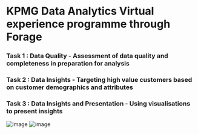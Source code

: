 # KPMG Data Analytics Virtual experience programme through Forage
### Task 1 : Data Quality -  Assessment of data quality and completeness in preparation for analysis
### Task 2 : Data Insights - Targeting high value customers based on customer demographics and attributes
### Task 3 : Data Insights and Presentation - Using visualisations to present insights

![image](https://user-images.githubusercontent.com/61032181/225955659-ac3fc695-f980-46fd-96eb-f145e2232f9f.png)
![image](https://user-images.githubusercontent.com/61032181/225955889-4ec0fa80-e94e-4f78-b2ba-8455d06b42d0.png)
